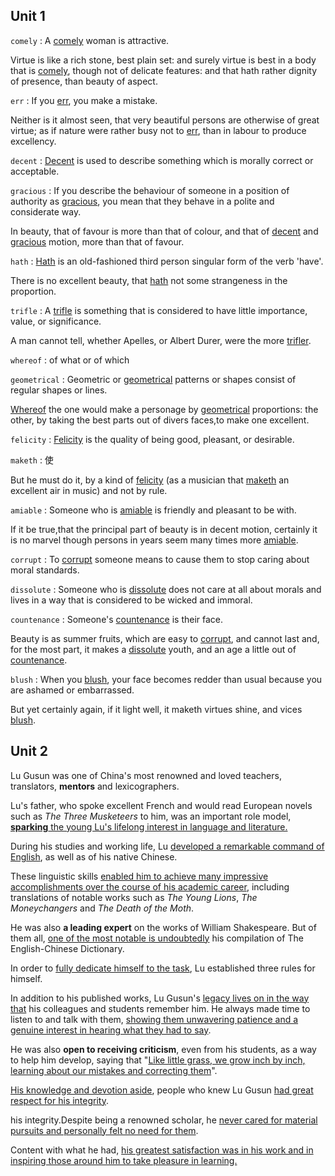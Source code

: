 ## Unit 1

`comely`
:   A <u>comely</u> woman is attractive.

Virtue is like a rich stone, best plain set: and surely virtue is best in a body that is <u>comely</u>, though not of delicate features: and that hath rather dignity of presence, than beauty of aspect.

`err`
:   If you <u>err</u>, you make a mistake.

Neither is it almost seen, that very beautiful persons are otherwise of great virtue; as if nature were rather busy not to <u>err</u>, than in labour to produce excellency.

`decent`
:   <u>Decent</u> is used to describe something which is morally correct or acceptable.

`gracious`
:   If you describe the behaviour of someone in a position of authority as <u>gracious</u>, you mean that they behave in a polite and considerate way.

In beauty, that of favour is more than that of colour, and that of <u>decent</u> and <u>gracious</u> motion, more than that of favour.

`hath`
:   <u>Hath</u> is an old-fashioned third person singular form of the verb 'have'.

There is no excellent beauty, that <u>hath</u> not some strangeness in the proportion.

`trifle`
:   A <u>trifle</u> is something that is considered to have little importance, value, or significance.

A man cannot tell, whether Apelles, or Albert Durer, were the more <u>trifler</u>.

`whereof`
:   of what or of which

`geometrical`
:   Geometric or <u>geometrical</u> patterns or shapes consist of regular shapes or lines.

<u>Whereof</u> the one would make a personage by <u>geometrical</u> proportions: the other, by taking the best parts out of divers faces,to make one excellent.

`felicity`
:   <u>Felicity</u> is the quality of being good, pleasant, or desirable.

`maketh` 
:   使

But he must do it, by a kind of <u>felicity</u> (as a musician that <u>maketh</u> an excellent air in music) and not by rule.

`amiable` 
:   Someone who is <u>amiable</u> is friendly and pleasant to be with.

If it be true,that the principal part of beauty is in decent motion, certainly it is no marvel though persons in years seem many times more <u>amiable</u>.

`corrupt`
:   To <u>corrupt</u> someone means to cause them to stop caring about moral standards.

`dissolute`
:   Someone who is <u>dissolute</u> does not care at all about morals and lives in a way that is considered to be wicked and immoral.

`countenance`
:   Someone's <u>countenance</u> is their face.

Beauty is as summer fruits, which are easy to <u>corrupt</u>, and cannot last and, for the most part, it makes a <u>dissolute</u> youth, and an age a little out of <u>countenance</u>.

`blush`
:   When you <u>blush</u>, your face becomes redder than usual because you are ashamed or embarrassed.

But yet certainly again, if it light well, it maketh virtues shine, and vices <u>blush</u>.

## Unit 2

Lu Gusun was one of China's most renowned and loved teachers, translators, **mentors** and lexicographers.

Lu's father, who spoke excellent French and would read European novels such as *The Three Musketeers* to him, was an important role model, <u>**sparking** the young Lu's lifelong interest in language and literature.</u>

During his studies and working life, Lu <u>developed a remarkable command of English</u>, as well as of his native Chinese.

These linguistic skills <u>enabled him to achieve many impressive accomplishments over the course of his academic career</u>, including translations of notable works such as *The Young Lions*, *The Moneychangers* and *The Death of the Moth*.

He was also **a leading expert** on the works of William Shakespeare. But of them all, <u>one of the most notable is undoubtedly</u> his compilation of The English-Chinese Dictionary.

In order to <u>fully dedicate himself to the task</u>, Lu established three rules for himself.

In addition to his published works, Lu Gusun's <u>legacy lives on in the way that</u> his colleagues and students remember him. He always made time to listen to and talk with them, <u>showing them unwavering patience and a genuine interest in hearing what they had to say</u>.

He was also **open to receiving criticism**, even from his students, as a way to help him develop, saying that "<u>Like little grass, we grow inch by inch, learning about our mistakes and correcting them</u>".

<u>His knowledge and devotion aside</u>, people who knew Lu Gusun <u>had great respect for his integrity</u>.

his integrity.Despite being a renowned scholar, he <u>never cared for material pursuits and personally felt no need for them</u>.

Content with what he had, <u>his greatest satisfaction was in his work and in inspiring those around him to take pleasure in learning.</u>